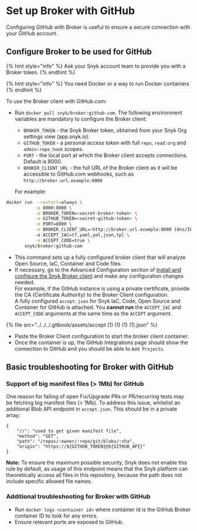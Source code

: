 # Set up Broker with GitHub

Configuring GitHub with Broker is useful to ensure a secure connection with your GitHub account.

## Configure Broker to be used for GitHub

{% hint style="info" %}
Ask your Snyk account team to provide you with a Broker token.
{% endhint %}

{% hint style="info" %}
You need Docker or a way to run Docker containers
{% endhint %}

To use the Broker client with GitHub.com:

*   Run `docker pull snyk/broker:github-com`. The following environment variables are mandatory to configure the Broker client:

    * `BROKER_TOKEN` - the Snyk Broker token, obtained from your Snyk Org settings view (app.snyk.io).
    * `GITHUB_TOKEN` - a personal access token with full `repo`, `read:org` and `admin:repo_hook` scopes.
    * `PORT` - the local port at which the Broker client accepts connections. Default is 8000.
    * `BROKER_CLIENT_URL` - the full URL of the Broker client as it will be accessible to GitHub.com webhooks, such as `http://broker.url.example:8000`

    For example:

```bash
docker run --restart=always \
           -p 8000:8000 \
           -e BROKER_TOKEN=<secret-broker-token> \
           -e GITHUB_TOKEN=<secret-github-token> \
           -e PORT=8000 \
           -e BROKER_CLIENT_URL=<http://broker.url.example:8000 (dns/IP:port)> \
           -e ACCEPT_IAC=tf,yaml,yml,json,tpl \
           -e ACCEPT_CODE=true \
       snyk/broker:github-com
```

* This command sets up a fully configured broker client that will analyze Open Source, IaC, Container and Code files.
* If necessary, go to the Advanced Configuration section of [Install and configure the Snyk Broker client](../set-up-snyk-broker/how-to-install-and-configure-your-snyk-broker-client.md) and make any configuration changes needed.\
  For example, if the GitHub instance is using a private certificate, provide the CA (Certificate Authority) to the Broker Client configuration.\
  A fully configured `accept.json` for Snyk IaC, Code, Open Source and Container for GitHub is attached. You **cannot run** the `ACCEPT_IAC` and `ACCEPT_CODE` arguments at the same time as the `ACCEPT` argument.

{% file src="../../../.gitbook/assets/accept (1) (1) (1) (1).json" %}

* Paste the Broker Client configuration to start the broker client container.
* Once the container is up, the GitHub Integrations page should show the connection to GitHub and you should be able to `Add Projects`.

## Basic troubleshooting for Broker with GitHub

### **Support of big manifest files (> 1Mb) for GitHub**

One reason for failing of open Fix/Upgrade PRs or PR/recurring tests may be fetching big manifest files (> 1Mb). To address this issue, whitelist an additional Blob API endpoint in `accept.json`. This should be in a private array:

```
{
    "//": "used to get given manifest file",
    "method": "GET",
    "path": "/repos/:owner/:repo/git/blobs/:sha",
    "origin": "https://${GITHUB_TOKEN}@${GITHUB_API}"
}
```

**Note:** To ensure the maximum possible security, Snyk does not enable this rule by default, as usage of this endpoint means that the Snyk platform can theoretically access all files in this repository, because the path does not include specific allowed file names.

### **Additional troubleshooting for Broker with GitHub**

* Run `docker logs <container id>` where container id is the GitHub Broker container ID to look for any errors.
* Ensure relevant ports are exposed to GitHub.
